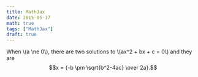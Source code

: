 ```yaml
---
title: MathJax
date: 2015-05-17
math: true
tags: ["MathJax"]
draft: true
---
```


When \\(a \ne 0\\), there are two solutions to \\(ax^2 + bx + c = 0\\) and they are
$$x = {-b \pm \sqrt{b^2-4ac} \over 2a}.$$

